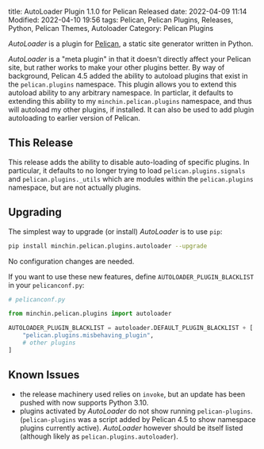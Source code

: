 title: AutoLoader Plugin 1.1.0 for Pelican Released
date: 2022-04-09 11:14
Modified: 2022-04-10 19:56
tags: Pelican, Pelican Plugins, Releases, Python, Pelican Themes, Autoloader
Category: Pelican Plugins

*AutoLoader* is a plugin for [Pelican](http://docs.getpelican.com/),
a static site generator written in Python.

*AutoLoader* is a "meta plugin" in that it doesn't directly affect your Pelican
site, but rather works to make your other plugins better. By way of background,
Pelican 4.5 added the ability to autoload plugins that exist in the
`pelican.plugins` namespace. This plugin allows you to extend this autoload
ability to any arbitrary namespace. In particlar, it defaults to extending this
ability to my `minchin.pelican.plugins` namespace, and thus will autoload my
other plugins, if installed. It can also be used to add plugin autoloading to
earlier version of Pelican.
<!-- read more -->

## This Release

This release adds the ability to disable auto-loading of specific plugins. In
particular, it defaults to no longer trying to load `pelican.plugins.signals`
and `pelican.plugins._utils` which are modules within the `pelican.plugins`
namespace, but are not actually plugins.

## Upgrading

The simplest way to upgrade (or install) *AutoLoader* is to use `pip`:

~~~sh
pip install minchin.pelican.plugins.autoloader --upgrade
~~~

No configuration changes are needed.

If you want to use these new features, define `AUTOLOADER_PLUGIN_BLACKLIST` in
your `pelicanconf.py`:

~~~python
# pelicanconf.py

from minchin.pelican.plugins import autoloader

AUTOLOADER_PLUGIN_BLACKLIST = autoloader.DEFAULT_PLUGIN_BLACKLIST + [
    "pelican.plugins.misbehaving_plugin",
    # other plugins
]
~~~

## Known Issues

- the release machinery used relies on `invoke`, but an update has been pushed
  with now supports Python 3.10.
- plugins activated by *AutoLoader* do not show running `pelican-plugins`.
  (`pelican-plugins` was a script added by Pelican 4.5 to show namespace
  plugins currently active). *AutoLoader* however should be itself listed
  (although likely as `pelican.plugins.autoloader`).
